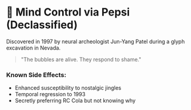 # 🧠 Mind Control via Pepsi (Declassified)

Discovered in 1997 by neural archeologist Jun-Yang Patel during a glyph excavation in Nevada.

> "The bubbles are alive. They respond to shame."

### Known Side Effects:
- Enhanced susceptibility to nostalgic jingles
- Temporal regression to 1993
- Secretly preferring RC Cola but not knowing why